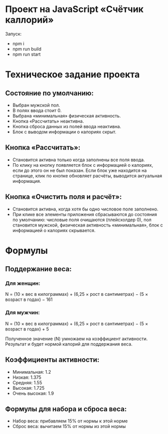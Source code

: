 # Проект на JavaScript «Счётчик каллорий»

Запуск:
- npm i
- npm run build
- npm run start

# Техническое задание проекта 

## Состояние по умолчанию:
- Выбран мужской пол.
- В полях ввода стоит 0.
- Выбрана «минимальная» физическая активность.
- Кнопка «Рассчитать» неактивна.
- Кнопка сброса данных из полей ввода неактивна.
- Блок с выводом информации о калориях скрыт.


## Кнопка «Рассчитать»:
- Становится активна только когда заполнены все поля ввода.
- По клику на кнопку появляется блок с информацией о калориях, если до этого он не был показан. Если блок уже находится на странице, клик по кнопке обновляет расчёты, выводится актуальная информация.

## Кнопка «Очистить поля и расчёт»:
- Становится активна, когда хотя бы одно числовое поле заполнено.
- При клике все элементы приложения сбрасываются до состояния по умолчанию: числовые поля очищаются (плейсхолдер 0), пол становится мужской, физическая активность «минимальная», блок с информацией о калориях скрывается.

# Формулы
## Поддержание веса:

### Для женщин:
N = (10 × вес в килограммах) + (6,25 × рост в сантиметрах) − (5 × возраст в годах) − 161

### Для мужчин:
N = (10 × вес в килограммах) + (6,25 × рост в сантиметрах) − (5 × возраст в годах) + 5

Полученное значение (N) умножаем на коэффициент активности. Результат и будет нормой калорий для поддержания веса.


## Коэффициенты активности:
- Минимальная: 1.2
- Низкая: 1.375
- Средняя: 1.55
- Высокая: 1.725
- Очень высокая: 1.9


## Формулы для набора и сброса веса:
- Набор веса: прибавляем 15% от нормы к этой норме
- Сброс веса: вычитаем 15% от нормы из этой нормы


